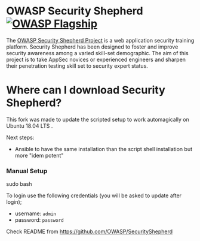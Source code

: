  
# OWASP Security Shepherd [![OWASP Flagship](https://img.shields.io/badge/owasp-flagship%20project-48A646.svg)](https://www.owasp.org/index.php/OWASP_Project_Inventory#tab=Flagship_Projects) 
The [OWASP Security Shepherd Project](http://bit.ly/owaspSecurityShepherd) is a web application security training platform. Security Shepherd has been designed to foster and improve security awareness among a varied skill-set demographic. The aim of this project is to take AppSec novices or experienced engineers and sharpen their penetration testing skill set to security expert status.
  
# Where can I download Security Shepherd?

This fork was made to update the scripted setup to work automagically on Ubuntu 18.04 LTS .

Next steps:
- Ansible to have the same installation than the script shell installation but more "idem potent"

### Manual Setup

sudo bash 

To login use the following credentials (you will be asked to update after login);

* username: ```admin```
* password: ```password```

  
Check README from https://github.com/OWASP/SecurityShepherd
